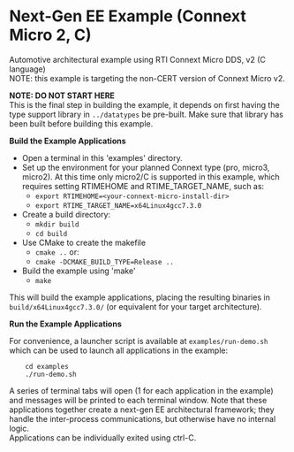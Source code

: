 # Next-Gen EE Example (Connext Micro 2, C)
Automotive architectural example using RTI Connext Micro DDS, v2 (C language)  
NOTE: this example is targeting the non-CERT version of Connext Micro v2.  

**NOTE: DO NOT START HERE**  
This is the final step in building the example, it depends on first having the type support library in `../datatypes` be pre-built.   Make sure that library has been built before building this example.

**Build the Example Applications**

- Open a terminal in this 'examples' directory.
- Set up the environment for your planned Connext type (pro, micro3, micro2).
At this time only micro2/C is supported in this example, which requires setting RTIMEHOME and RTIME_TARGET_NAME, such as:
    - `export RTIMEHOME=<your-connext-micro-install-dir>`
    - `export RTIME_TARGET_NAME=x64Linux4gcc7.3.0`
- Create a build directory:
    - `mkdir build`
    - `cd build`
- Use CMake to create the makefile
    - `cmake ..`
    or:
    - `cmake -DCMAKE_BUILD_TYPE=Release ..`
- Build the example using 'make'
    - `make`

This will build the example applications, placing the resulting binaries in `build/x64Linux4gcc7.3.0/` (or equivalent for your target architecture).

**Run the Example Applications**

For convenience, a launcher script is available at `examples/run-demo.sh`
which can be used to launch all applications in the example:
```
    cd examples
    ./run-demo.sh
```

A series of terminal tabs will open (1 for each application in the example) and messages will be printed to each terminal window.   Note that these applications together create a next-gen EE architectural framework; they handle the inter-process communications, but otherwise have no internal logic.  
Applications can be individually exited using ctrl-C.
